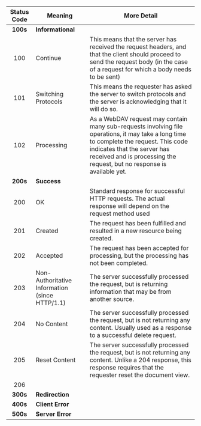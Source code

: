 |Status Code | Meaning | More Detail|
|:----------:|---------| -----------|
|**100s**    |**Informational**  |
|100 |Continue  |This means that the server has received the request headers, and that the client should proceed to send the request body (in the case of a request for which a body needs to be sent)|
|101  |Switching Protocols|This means the requester has asked the server to switch protocols and the server is acknowledging that it will do so.|
|102 | Processing | As a WebDAV request may contain many sub-requests involving file operations, it may take a long time to complete the request. This code indicates that the server has received and is processing the request, but no response is available yet. |
|**200s**    | **Success**  |
|200 | OK | Standard response for successful HTTP requests. The actual response will depend on the request method used|
|201 | Created | The request has been fulfilled and resulted in a new resource being created.|
|202 | Accepted | The request has been accepted for processing, but the processing has not been completed.|
|203|Non-Authoritative Information (since HTTP/1.1)|The server successfully processed the request, but is returning information that may be from another source.|
|204|No Content|The server successfully processed the request, but is not returning any content. Usually used as a response to a successful delete request.|
|205|Reset Content|The server successfully processed the request, but is not returning any content. Unlike a 204 response, this response requires that the requester reset the document view.|
|206|
|**300s**    | **Redirection**  |
|**400s**    | **Client Error**  |
|**500s**    | **Server Error**  |
